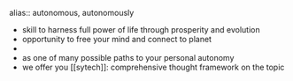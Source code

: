 alias:: autonomous, autonomously

- skill to harness full power of life through prosperity and evolution
- opportunity to free your mind and connect to planet
-
- as one of many possible paths to your personal autonomy
- we offer you [[sytech]]: comprehensive thought framework on the topic